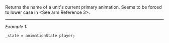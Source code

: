 Returns the name of a unit's current primary animation. Seems to be forced to lower case in <See arm Reference 3>.


---
*Example 1:*
```sqf
_state = animationState player;
```